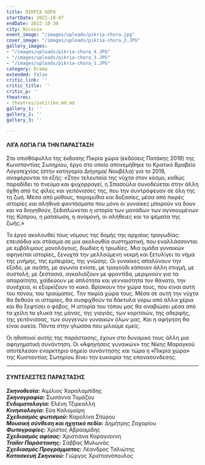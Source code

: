 ```yaml
---
title: ΠΙΚΡΙΑ ΧΩΡΑ
startDate: 2022-10-07
endDate: 2022-10-30
city: Nicosia
event_image: "/images/uploads/pikria-chora.jpg"
cover_image: "/images/uploads/pikria-chora_2.JPG"
gallery_images:
- "/images/uploads/pikria-chora_4.JPG"
- "/images/uploads/pikria-chora_3.JPG"
- "/images/uploads/pikria-chora_1.JPG"
category: Drama
extended: false
critic_link: ''
critic_title: ''
critic_p: ''
theatres:
- theatres/satiriko.md.md
gallery_1: ''
gallery_2: ''
gallery_3: ''

---
```

#### ΛΙΓΑ ΛΟΓΙΑ ΓΙΑ ΤΗΝ ΠΑΡΑΣΤΑΣΗ

Στο οπισθόφυλλο της έκδοσης Πικρία χώρα (εκδόσεις Πατάκης 2019) της Κωνσταντίας Σωτηρίου, έργο στο οποίο απονεμήθηκε το Κρατικό Βραβείο Λογοτεχνίας (στην κατηγορία Διήγημα/ Νουβέλα) για το 2019, αναφέρονται τα εξής: «Στην τελευταία της νύχτα στον κόσμο, καθώς παραδίδει το πνεύμα και ψυχορραγεί, η Σπασούλα συνοδεύεται στην άλλη όχθη από τις φίλες και γειτόνισσες της, που την συντρόφευαν σε όλη της τη ζωή. Μέσα από μύθους, παραμύθια και δοξασίες, μέσα από πικρές ιστορίες και αληθινά φαντάσματα που μόνο οι γυναίκες μπορούν να δουν και να διηγηθούν, ξεδιπλώνεται η ιστορία των μανάδων των αγνοουμένων της Κύπρου, η ματαίωση, η αναμονή, οι αλήθειες και τα ψέματα της ζωής.»

Το έργο ακολουθεί τους νόμους της δομής της αρχαίας τραγωδίας: επεισόδια και στάσιμα σε μια ακολουθία συστηματική, που εναλλάσσονται με εμβόλιμους μονολόγους, διωδίες ή τριωδίες. Μια ομάδα γυναικών αφηγείται ιστορίες, ξενυχτά την μελλούμενη νεκρή και ξετυλίγει το νήμα της μνήμης, της εμπειρίας, της γνώσης. Οι γυναίκες απαλύνουν την έξοδο, με αγάπη, με αγωνία ενίοτε, με τραγούδι κάποιαν άλλη στιγμή, με συστολή, με ζεστασιά, αγκαλιάζουν με φροντίδα, μεριμνούν για τα απαραίτητα, χαϊδεύουν με απλότητα και γενναιότητα τον θάνατο, την συνέχεια, κι εξορκίζουν το κακό. Βρίσκουν την χώρα τους, που είναι αυτή του πόνου, του τραύματος. Την πικρία χώρα τους. Μέσα σε αυτή την νύχτα θα δεθούν οι ιστορίες, θα συσφιχθούν τα δάκτυλα γύρω από άλλα χέρια και θα ξεφτίσει ο φόβος. Η ιστορία του τόπου μας θα αναβιώσει μέσα από τα χείλη τα γλυκά της μάνας, της γιαγιάς, των κοριτσιών, της αδερφής, της γειτόνισσας, των συγγενών γυναικών όλων μας. Και η αφήγηση θα είναι οικεία. Πάντα στην γλώσσα που μιλούμε εμείς. 

Οι ηθοποιοί αυτής της παράστασης, έχουν στο δυναμικό τους άλλη μια αφηγηματική συνάντηση. Οι «Αφηγήσεις γυναικών» της Νίκης Μαραγκού αποτέλεσαν εναρκτήριο σημείο συνάντησης και τώρα η «Πικρία χώρα» της Κωσταντίας Σωτηρίου δίνει την ευκαιρία της επανασύνδεσης.

***

#### ΣΥΝΤΕΛΕΣΤΕΣ ΠΑΡΑΣΤΑΣΗΣ

**_Σκηνοθεσία:_** Αιμίλιος Χαραλαμπίδης  
**_Σκηνογραφία:_** Σωσάννα Τομάζου  
**_Ενδυματολογία:_** Ελένη Τζιρκαλλή  
**_Κινησιολογία:_** Εύα Καλομοίρη  
**_Σχεδιασμός φωτισμού:_** Καρολίνα Σπύρου  
**_Μουσική σύνθεση και ηχητικό πεδίο:_** Δημήτρης Ζαχαρίου  
**_Φωτογραφίες:_** Χρίστος Αβρααμίδης  
**_Σχεδιασμός αφίσας:_** Χριστιάνα Καραγιάννη  
**_Trailer Παράστασης:_** Σάββας Μυλωνάς  
**_Σχεδιασμός Προγράμματος:_** Λέανδρος Ταλιώτης  
**_Κατασκευή Σκηνικού:_** Γιώργος Χριστιανόπουλος